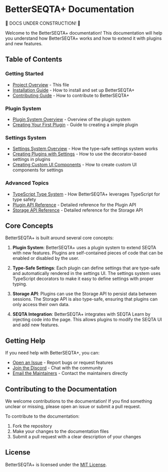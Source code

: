 # BetterSEQTA+ Documentation

🚧 DOCS UNDER CONSTRUCTION! 🚧

Welcome to the BetterSEQTA+ documentation! This documentation will help you understand how BetterSEQTA+ works and how to extend it with plugins and new features.

## Table of Contents

### Getting Started
- [Project Overview](./README.md) - This file
- [Installation Guide](./installation.md) - How to install and set up BetterSEQTA+
- [Contributing Guide](../CONTRIBUTING.md) - How to contribute to BetterSEQTA+

### Plugin System
- [Plugin System Overview](./plugins/README.md) - Overview of the plugin system
- [Creating Your First Plugin](./plugins/creating-plugins.md) - Guide to creating a simple plugin

### Settings System
- [Settings System Overview](./settings/README.md) - How the type-safe settings system works
- [Creating Plugins with Settings](./settings/creating-plugins.md) - How to use the decorator-based settings in plugins
- [Creating Custom UI Components](./settings/custom-ui-components.md) - How to create custom UI components for settings

### Advanced Topics
- [TypeScript Type System](./advanced/typescript.md) - How BetterSEQTA+ leverages TypeScript for type safety
- [Plugin API Reference](./advanced/plugin-api.md) - Detailed reference for the Plugin API
- [Storage API Reference](./advanced/storage-api.md) - Detailed reference for the Storage API

## Core Concepts

BetterSEQTA+ is built around several core concepts:

1. **Plugin System**: BetterSEQTA+ uses a plugin system to extend SEQTA with new features. Plugins are self-contained pieces of code that can be enabled or disabled by the user.

2. **Type-Safe Settings**: Each plugin can define settings that are type-safe and automatically rendered in the settings UI. The settings system uses TypeScript decorators to make it easy to define settings with proper typing.

3. **Storage API**: Plugins can use the Storage API to persist data between sessions. The Storage API is also type-safe, ensuring that plugins can only access their own data.

4. **SEQTA Integration**: BetterSEQTA+ integrates with SEQTA Learn by injecting code into the page. This allows plugins to modify the SEQTA UI and add new features.

## Getting Help

If you need help with BetterSEQTA+, you can:

- [Open an Issue](https://github.com/SeqtaLearning/betterseqta-plus/issues) - Report bugs or request features
- [Join the Discord](https://discord.gg/YzmbnCDkat) - Chat with the community
- [Email the Maintainers](mailto:betterseqta.plus@gmail.com) - Contact the maintainers directly

## Contributing to the Documentation

We welcome contributions to the documentation! If you find something unclear or missing, please open an issue or submit a pull request.

To contribute to the documentation:

1. Fork the repository
2. Make your changes to the documentation files
3. Submit a pull request with a clear description of your changes

## License

BetterSEQTA+ is licensed under the [MIT License](../LICENSE). 